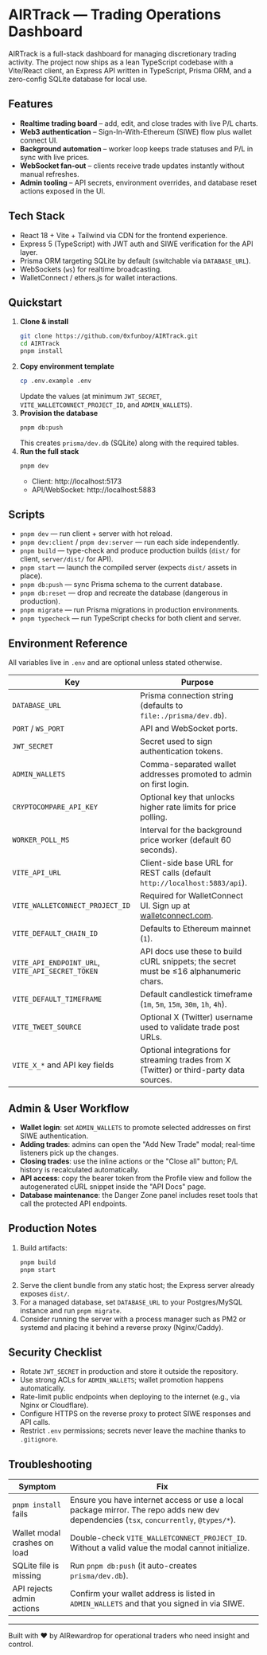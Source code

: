 # AIRTrack — Trading Operations Dashboard

AIRTrack is a full-stack dashboard for managing discretionary trading activity. The project now ships as a lean TypeScript codebase with a Vite/React client, an Express API written in TypeScript, Prisma ORM, and a zero-config SQLite database for local use.

## Features
- **Realtime trading board** – add, edit, and close trades with live P/L charts.
- **Web3 authentication** – Sign-In-With-Ethereum (SIWE) flow plus wallet connect UI.
- **Background automation** – worker loop keeps trade statuses and P/L in sync with live prices.
- **WebSocket fan-out** – clients receive trade updates instantly without manual refreshes.
- **Admin tooling** – API secrets, environment overrides, and database reset actions exposed in the UI.

## Tech Stack
- React 18 + Vite + Tailwind via CDN for the frontend experience.
- Express 5 (TypeScript) with JWT auth and SIWE verification for the API layer.
- Prisma ORM targeting SQLite by default (switchable via `DATABASE_URL`).
- WebSockets (`ws`) for realtime broadcasting.
- WalletConnect / ethers.js for wallet interactions.

## Quickstart
1. **Clone & install**
   ```bash
   git clone https://github.com/0xfunboy/AIRTrack.git
   cd AIRTrack
   pnpm install
   ```
2. **Copy environment template**
   ```bash
   cp .env.example .env
   ```
   Update the values (at minimum `JWT_SECRET`, `VITE_WALLETCONNECT_PROJECT_ID`, and `ADMIN_WALLETS`).
3. **Provision the database**
   ```bash
   pnpm db:push
   ```
   This creates `prisma/dev.db` (SQLite) along with the required tables.
4. **Run the full stack**
   ```bash
   pnpm dev
   ```
   - Client: http://localhost:5173
   - API/WebSocket: http://localhost:5883

## Scripts
- `pnpm dev` — run client + server with hot reload.
- `pnpm dev:client` / `pnpm dev:server` — run each side independently.
- `pnpm build` — type-check and produce production builds (`dist/` for client, `server/dist/` for API).
- `pnpm start` — launch the compiled server (expects `dist/` assets in place).
- `pnpm db:push` — sync Prisma schema to the current database.
- `pnpm db:reset` — drop and recreate the database (dangerous in production).
- `pnpm migrate` — run Prisma migrations in production environments.
- `pnpm typecheck` — run TypeScript checks for both client and server.

## Environment Reference
All variables live in `.env` and are optional unless stated otherwise.

| Key | Purpose |
| --- | --- |
| `DATABASE_URL` | Prisma connection string (defaults to `file:./prisma/dev.db`). |
| `PORT` / `WS_PORT` | API and WebSocket ports. |
| `JWT_SECRET` | Secret used to sign authentication tokens. |
| `ADMIN_WALLETS` | Comma-separated wallet addresses promoted to admin on first login. |
| `CRYPTOCOMPARE_API_KEY` | Optional key that unlocks higher rate limits for price polling. |
| `WORKER_POLL_MS` | Interval for the background price worker (default 60 seconds). |
| `VITE_API_URL` | Client-side base URL for REST calls (default `http://localhost:5883/api`). |
| `VITE_WALLETCONNECT_PROJECT_ID` | Required for WalletConnect UI. Sign up at [walletconnect.com](https://cloud.walletconnect.com/). |
| `VITE_DEFAULT_CHAIN_ID` | Defaults to Ethereum mainnet (`1`). |
| `VITE_API_ENDPOINT_URL`, `VITE_API_SECRET_TOKEN` | API docs use these to build cURL snippets; the secret must be ≤16 alphanumeric chars. |
| `VITE_DEFAULT_TIMEFRAME` | Default candlestick timeframe (`1m`, `5m`, `15m`, `30m`, `1h`, `4h`). |
| `VITE_TWEET_SOURCE` | Optional X (Twitter) username used to validate trade post URLs. |
| `VITE_X_*` and API key fields | Optional integrations for streaming trades from X (Twitter) or third-party data sources. |

## Admin & User Workflow
- **Wallet login**: set `ADMIN_WALLETS` to promote selected addresses on first SIWE authentication.
- **Adding trades**: admins can open the "Add New Trade" modal; real-time listeners pick up the changes.
- **Closing trades**: use the inline actions or the "Close all" button; P/L history is recalculated automatically.
- **API access**: copy the bearer token from the Profile view and follow the autogenerated cURL snippet inside the "API Docs" page.
- **Database maintenance**: the Danger Zone panel includes reset tools that call the protected API endpoints.

## Production Notes
1. Build artifacts:
   ```bash
   pnpm build
   pnpm start
   ```
2. Serve the client bundle from any static host; the Express server already exposes `dist/`.
3. For a managed database, set `DATABASE_URL` to your Postgres/MySQL instance and run `pnpm migrate`.
4. Consider running the server with a process manager such as PM2 or systemd and placing it behind a reverse proxy (Nginx/Caddy).

## Security Checklist
- Rotate `JWT_SECRET` in production and store it outside the repository.
- Use strong ACLs for `ADMIN_WALLETS`; wallet promotion happens automatically.
- Rate-limit public endpoints when deploying to the internet (e.g., via Nginx or Cloudflare).
- Configure HTTPS on the reverse proxy to protect SIWE responses and API calls.
- Restrict `.env` permissions; secrets never leave the machine thanks to `.gitignore`.

## Troubleshooting
| Symptom | Fix |
| --- | --- |
| `pnpm install` fails | Ensure you have internet access or use a local package mirror. The repo adds new dev dependencies (`tsx`, `concurrently`, `@types/*`). |
| Wallet modal crashes on load | Double-check `VITE_WALLETCONNECT_PROJECT_ID`. Without a valid value the modal cannot initialize. |
| SQLite file is missing | Run `pnpm db:push` (it auto-creates `prisma/dev.db`). |
| API rejects admin actions | Confirm your wallet address is listed in `ADMIN_WALLETS` and that you signed in via SIWE. |

---
Built with ❤️ by AIRewardrop for operational traders who need insight and control.
